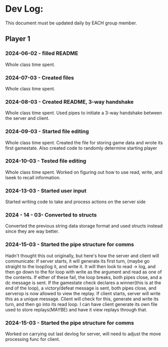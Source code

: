 # Dev Log:

This document must be updated daily by EACH group member.

## Player 1

### 2024-06-02 - filled README
Whole class time spent.

### 2024-07-03 - Created files
Whole class time spent.

### 2024-08-03 - Created README, 3-way handshake
Whole class time spent. Used pipes to initiate a 3-way handshake between the server and client.

### 2024-09-03 - Started file editing
Whole class time spent. Created the file for storing game data and wrote its first gamestate. Also created code to randomly determine starting player

### 2024-10-03 - Tested file editing
Whole class time spent. Worked on figuring out how to use read, write, and lseek to recall information.

### 2024-13-03 - Started user input
Started writing code to take and process actions on the server side

### 2024 - 14 - 03- Converted to structs
Converted the previous string data storage format and used structs instead since they are way better.

### 2024-15-03 - Started the pipe structure for comms
Hadn't thought this out originally, but here's how the server and client will communicate:
  If server starts, it will generate its first turn, (maybe go straight to the loop)log it, and write it. It will then look to read -> log, and then go down to the for loop with write as the argument and read as one of the contents. If either of these fail, the loop breaks, both pipes close, and a dc message is sent. If the gamestate check declares a winner(this is at the end of the loop), a victory/defeat message is sent, both pipes close, and serverop is now allowed to view the replay.
  If client starts, server will write this as a unique message. Client will check for this, generate and write its turn, and then go into its read loop. I can have client generate its own file used to store replays(MAYBE) and have it view replays through that.

### 2024-15-03 - Started the pipe structure for comms
Worked on carrying out last devlog for server, will need to adjust the move processing func for client.
